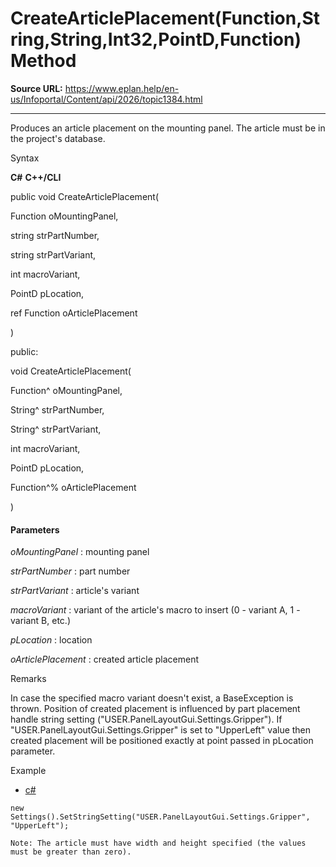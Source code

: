# CreateArticlePlacement(Function,String,String,Int32,PointD,Function) Method

**Source URL:** https://www.eplan.help/en-us/Infoportal/Content/api/2026/topic1384.html

---

Produces an article placement on the mounting panel. The article must be in the project's database.

Syntax

**C#**
**C++/CLI**


public void CreateArticlePlacement( 

   Function oMountingPanel,

   string strPartNumber,

   string strPartVariant,

   int macroVariant,

   PointD pLocation,

   ref Function oArticlePlacement

)

public:

void CreateArticlePlacement( 

   Function^ oMountingPanel,

   String^ strPartNumber,

   String^ strPartVariant,

   int macroVariant,

   PointD pLocation,

   Function^% oArticlePlacement

)


#### Parameters

*oMountingPanel*
:   mounting panel

*strPartNumber*
:   part number

*strPartVariant*
:   article's variant

*macroVariant*
:   variant of the article's macro to insert (0 - variant A, 1 - variant B, etc.)

*pLocation*
:   location

*oArticlePlacement*
:   created article placement

Remarks

In case the specified macro variant doesn't exist, a BaseException is thrown. Position of created placement is influenced by part placement handle string setting ("USER.PanelLayoutGui.Settings.Gripper"). If "USER.PanelLayoutGui.Settings.Gripper" is set to "UpperLeft" value then created placement will be positioned exactly at point passed in pLocation parameter.

Example

- [c#](#i-tab-content-2a9b195d-dc7c-441d-830b-e03e20cd06dc)

```
new Settings().SetStringSetting("USER.PanelLayoutGui.Settings.Gripper", "UpperLeft");

Note: The article must have width and height specified (the values must be greater than zero).
```
